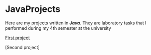 # JavaProjects
Here are my projects written in ***Java***. They are laboratory tasks that I performed during my 4th semester at the university

[First project](https://github.com/chtonad0000/JavaProjects/tree/main/Banks)

[Second project]
